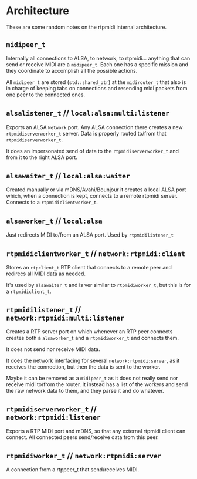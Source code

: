 # Architecture

These are some random notes on the rtpmidi internal architecture.

## `midipeer_t`

Internally all connections to ALSA, to network, to rtpmidi... anything that can
send or receive MIDI are a `midipeer_t`. Each one has a specific mission and
they coordinate to accomplish all the possible actions.

All `midipeer_t` are stored (`std::shared_ptr`) at the `midirouter_t` that
also is in charge of keeping tabs on connections and resending midi packets
from one peer to the connected ones.

## `alsalistener_t` // `local:alsa:multi:listener`

Exports an ALSA `Network` port. Any ALSA connection there creates a new
`rtpmidiserverworker_t` server. Data is properly routed to/from that
`rtpmidiserverworker_t`.

It does an impersonated send of data to the `rtpmidiserverworker_t` and from
it to the right ALSA port.

## `alsawaiter_t` // `local:alsa:waiter`

Created manually or via mDNS/Avahi/Bounjour it creates a local ALSA port
which, when a connection is kept, connects to a remote rtpmidi server.
Connects to a `rtpmidiclientworker_t`.

## `alsaworker_t` // `local:alsa`

Just redirects MIDI to/from an ALSA port. Used by `rtpmidilistener_t`

## `rtpmidiclientworker_t` // `network:rtpmidi:client`

Stores an `rtpclient_t` RTP client that connects to a remote peer and redirecs all
MIDI data as needed.

It's used by `alsawaiter_t` and is ver similar to `rtpmidiworker_t`, but this
is for a `rtpmidiclient_t`.

## `rtpmidilistener_t` // `network:rtpmidi:multi:listener`

Creates a RTP server port on which whenever an RTP peer connects creates
both a `alsaworker_t` and a `rtpmidiworker_t` and connects them.

It does not send nor receive MIDI data.

It does the network interfacing for several `network:rtpmidi:server`, as it
receives the connection, but then the data is sent to the worker.

Maybe it can be removed as a `midipeer_t` as it does not really send nor receive
midi to/from the router. It instead has a list of the workers and send the
raw network data to them, and they parse it and do whatever.

## `rtpmidiserverworker_t` // `network:rtpmidi:listener`

Exports a RTP MIDI port and mDNS, so that any external rtpmidi client can
connect. All connected peers send/receive data from this peer.

## `rtpmidiworker_t` // `network:rtpmidi:server`

A connection from a rtppeer_t that send/receives MIDI.
